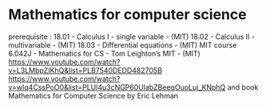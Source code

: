 # Mathematics for computer science

prerequisite :
18.01 - Calculus I - single variable - (MIT)
18.02 - Calculus II - multivariable - (MIT)
18.03 - Differential equations - (MIT)
MIT course
6.042J - Mathematics for CS - Tom Leighton’s MIT - (MIT)
https://www.youtube.com/watch?v=L3LMbpZIKhQ&list=PLB7540DEDD482705B
https://www.youtube.com/watch?v=wIq4CssPoO0&list=PLUl4u3cNGP60UlabZBeeqOuoLuj_KNphQ
and book
Mathematics for Computer Science by Eric Lehman